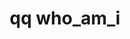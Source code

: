 ---
category: who
command: who_am_i
optional_options: []
permalink: /qq-cli-command-guide/who/who_am_i.html
positional_options: []
sidebar: qq_cli_command_reference_sidebar
summary: This section explains how to use the <code>qq who_am_i</code> command.
synopsis: Get information on the current user
title: qq who_am_i
usage: qq who_am_i [-h]
zendesk_source: qq CLI Command Guide

---
